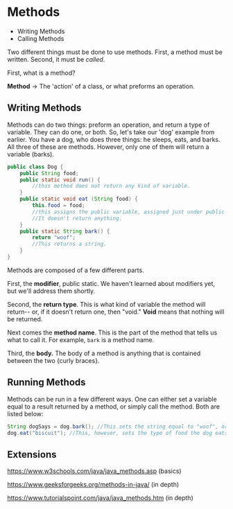 Methods
=======
* Writing Methods
* Calling Methods

Two different things must be done to use methods. First, a method must be written. Second, it must be *called*.

First, what is a method?

**Method** -> The 'action' of a class, or what preforms an operation.

## Writing Methods
 Methods can do two things: preform an operation, and return a type of variable. They can do one, or both.  So, let's take our 'dog' example from earlier. You have a dog, who does three things: he sleeps, eats, and barks. All three of these are methods. However, only one of them will return a variable (barks). 
 
 ```Java
 public class Dog {
     public String food; 
     public static void run() {
         //this method does not return any kind of variable. 
     }
     public static void eat (String food) {
         this.food = food; 
         //this assigns the public variable, assigned just under public class Dog, to the local variable, String food, which is assigned in the method. 
         //It doesn't return anything.
     } 
     public static String bark() {
         return "woof"; 
         //This returns a string.
     }
 }
 ```

Methods are composed of a few different parts. 

First, the **modifier**, public static. We haven't learned about modifiers yet, but we'll address them shortly. 

Second, the **return type**. This is what kind of variable the method will return-- or, if it doesn't return one, then "void." **Void** means that nothing will be returned. 

Next comes the **method name**. This is the part of the method that tells us what to call it. For example, ``bark`` is a method name. 

Third, the **body.** The body of a method is anything that is contained between the two {curly braces}. 

## Running Methods 
Methods can be run in a few different ways. One can either set a variable equal to a result returned by a method, or simply call the method. Both are listed below: 

```Java
String dogSays = dog.bark(); //This sets the string equal to "woof", or what the method bark() returns.
dog.eat("biscuit"); //This, however, sets the type of food the dog eats, in the method eat, to biscuit. 
```

## Extensions 

https://www.w3schools.com/java/java_methods.asp (basics)

https://www.geeksforgeeks.org/methods-in-java/ (in depth)

https://www.tutorialspoint.com/java/java_methods.htm (in depth)
